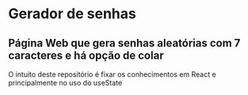# Gerador de senhas

## Página Web que gera senhas aleatórias com 7 caracteres e há opção de colar

 O intuito deste repositório é fixar os conhecimentos em React e principalmente no uso do useState
